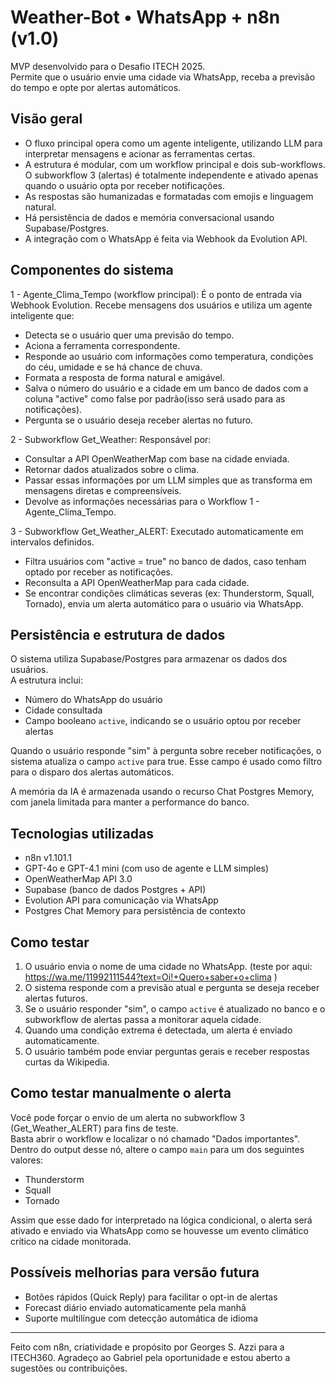 # Weather-Bot • WhatsApp + n8n (v1.0)

MVP desenvolvido para o Desafio ITECH 2025.  
Permite que o usuário envie uma cidade via WhatsApp, receba a previsão do tempo e opte por alertas automáticos.

## Visão geral

- O fluxo principal opera como um agente inteligente, utilizando LLM para interpretar mensagens e acionar as ferramentas certas.
- A estrutura é modular, com um workflow principal e dois sub-workflows. O subworkflow 3 (alertas) é totalmente independente e ativado apenas quando o usuário opta por receber notificações.
- As respostas são humanizadas e formatadas com emojis e linguagem natural.
- Há persistência de dados e memória conversacional usando Supabase/Postgres.
- A integração com o WhatsApp é feita via Webhook da Evolution API.

## Componentes do sistema

1 - Agente_Clima_Tempo (workflow principal):
É o ponto de entrada via Webhook Evolution. Recebe mensagens dos usuários e utiliza um agente inteligente que:
- Detecta se o usuário quer uma previsão do tempo.
- Aciona a ferramenta correspondente.
- Responde ao usuário com informações como temperatura, condições do céu, umidade e se há chance de chuva.
- Formata a resposta de forma natural e amigável.
- Salva o número do usuário e a cidade em um banco de dados com a coluna "active" como false por padrão(isso será usado para as notificações).
- Pergunta se o usuário deseja receber alertas no futuro.

2 - Subworkflow Get_Weather:
Responsável por:
- Consultar a API OpenWeatherMap com base na cidade enviada.
- Retornar dados atualizados sobre o clima.
- Passar essas informações por um LLM simples que as transforma em mensagens diretas e compreensíveis.
- Devolve as informações necessárias para o Workflow 1 - Agente_Clima_Tempo.

3 - Subworkflow Get_Weather_ALERT:
Executado automaticamente em intervalos definidos.
- Filtra usuários com "active = true" no banco de dados, caso tenham optado por receber as notificações.
- Reconsulta a API OpenWeatherMap para cada cidade.
- Se encontrar condições climáticas severas (ex: Thunderstorm, Squall, Tornado), envia um alerta automático para o usuário via WhatsApp.

## Persistência e estrutura de dados

O sistema utiliza Supabase/Postgres para armazenar os dados dos usuários.  
A estrutura inclui:
- Número do WhatsApp do usuário  
- Cidade consultada  
- Campo booleano `active`, indicando se o usuário optou por receber alertas

Quando o usuário responde "sim" à pergunta sobre receber notificações, o sistema atualiza o campo `active` para true. Esse campo é usado como filtro para o disparo dos alertas automáticos.

A memória da IA é armazenada usando o recurso Chat Postgres Memory, com janela limitada para manter a performance do banco.

## Tecnologias utilizadas

- n8n v1.101.1
- GPT-4o e GPT-4.1 mini (com uso de agente e LLM simples)
- OpenWeatherMap API 3.0
- Supabase (banco de dados Postgres + API)
- Evolution API para comunicação via WhatsApp
- Postgres Chat Memory para persistência de contexto

## Como testar

1. O usuário envia o nome de uma cidade no WhatsApp. (teste por aqui: https://wa.me/11992111544?text=Oi!+Quero+saber+o+clima )
2. O sistema responde com a previsão atual e pergunta se deseja receber alertas futuros.
3. Se o usuário responder "sim", o campo `active` é atualizado no banco e o subworkflow de alertas passa a monitorar aquela cidade.
4. Quando uma condição extrema é detectada, um alerta é enviado automaticamente.
5. O usuário também pode enviar perguntas gerais e receber respostas curtas da Wikipedia.

## Como testar manualmente o alerta

Você pode forçar o envio de um alerta no subworkflow 3 (Get_Weather_ALERT) para fins de teste.  
Basta abrir o workflow e localizar o nó chamado "Dados importantes".  
Dentro do output desse nó, altere o campo `main` para um dos seguintes valores:

- Thunderstorm  
- Squall  
- Tornado

Assim que esse dado for interpretado na lógica condicional, o alerta será ativado e enviado via WhatsApp como se houvesse um evento climático crítico na cidade monitorada.

## Possíveis melhorias para versão futura

- Botões rápidos (Quick Reply) para facilitar o opt-in de alertas  
- Forecast diário enviado automaticamente pela manhã  
- Suporte multilíngue com detecção automática de idioma

---

Feito com n8n, criatividade e propósito por Georges S. Azzi para a ITECH360.
Agradeço ao Gabriel pela oportunidade e estou aberto a sugestões ou contribuições.
